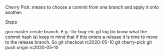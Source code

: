 Cherry Pick: means to choose a commit from one branch and apply it onto another.


Steps

gco master
create branch. E.g.: fix-bug-etc
git log (to know what the commit hash is)
keep in mind that if this enters a release it is time to move to the release branch. So git checkout rc2020-05-10
git cherry-pick <commit-hash>
git push origin rc2020-05-10 